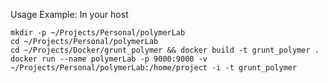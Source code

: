 Usage Example: In your host

	mkdir -p ~/Projects/Personal/polymerLab
	cd ~/Projects/Personal/polymerLab
	cd ~/Projects/Docker/grunt_polymer && docker build -t grunt_polymer .
	docker run --name polymerLab -p 9000:9000 -v ~/Projects/Personal/polymerLab:/home/project -i -t grunt_polymer
